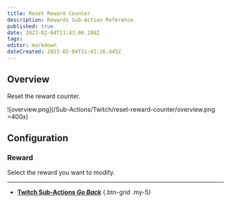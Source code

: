 ```yaml
---
title: Reset Reward Counter
description: Rewards Sub-Action Reference
published: true
date: 2023-02-04T11:43:00.198Z
tags: 
editor: markdown
dateCreated: 2023-02-04T11:41:26.445Z
---
```


## Overview
Reset the reward counter.

![overview.png](/Sub-Actions/Twitch/reset-reward-counter/overview.png =400x)

## Configuration
### Reward
Select the reward you want to modify.

---

- [<i class="mdi mdi-chevron-left"></i>**Twitch Sub-Actions *Go Back***](/Sub-Actions/Twitch)
{.btn-grid .my-5}